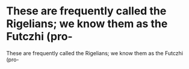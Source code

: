 # These are frequently called the Rigelians; we know them as the Futczhi (pro-

These are frequently called the Rigelians; we know them as the Futczhi (pro-